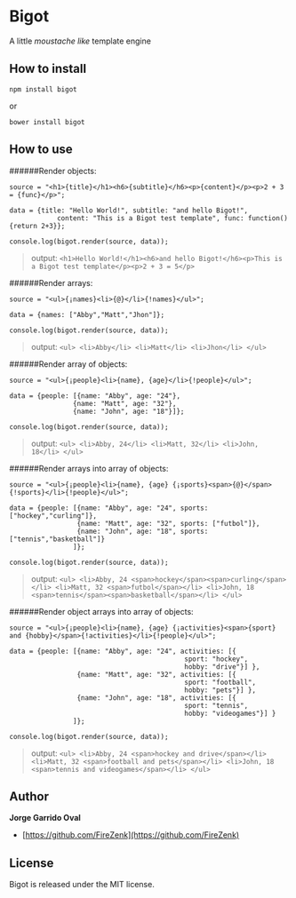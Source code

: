 Bigot
======
A little _moustache like_ template engine


How to install
------
```
npm install bigot
```
or

```
bower install bigot
```

How to use
------

######Render objects:
```
source = "<h1>{title}</h1><h6>{subtitle}</h6><p>{content}</p><p>2 + 3 = {func}</p>";

data = {title: "Hello World!", subtitle: "and hello Bigot!", 
			content: "This is a Bigot test template", func: function() {return 2+3}};

console.log(bigot.render(source, data));

```
>output: `<h1>Hello World!</h1><h6>and hello Bigot!</h6><p>This is a Bigot test template</p><p>2 + 3 = 5</p>`

######Render arrays:
```
source = "<ul>{¡names}<li>{@}</li>{!names}</ul>";

data = {names: ["Abby","Matt","Jhon"]};

console.log(bigot.render(source, data));
```
>output: `<ul> <li>Abby</li> <li>Matt</li> <li>Jhon</li> </ul>`

######Render array of objects:
```
source = "<ul>{¡people}<li>{name}, {age}</li>{!people}</ul>";

data = {people: [{name: "Abby", age: "24"},
				{name: "Matt", age: "32"},
				{name: "John", age: "18"}]};

console.log(bigot.render(source, data));
```
>output: `<ul> <li>Abby, 24</li> <li>Matt, 32</li> <li>John, 18</li> </ul>`

######Render arrays into array of objects:
```
source = "<ul>{¡people}<li>{name}, {age} {¡sports}<span>{@}</span>{!sports}</li>{!people}</ul>";

data = {people: [{name: "Abby", age: "24", sports: ["hockey","curling"]},
				 {name: "Matt", age: "32", sports: ["futbol"]},
				 {name: "John", age: "18", sports: ["tennis","basketball"]}
				]};

console.log(bigot.render(source, data));
```
>output: `<ul> <li>Abby, 24 <span>hockey</span><span>curling</span></li> <li>Matt, 32 <span>futbol</span></li> <li>John, 18 <span>tennis</span><span>basketball</span></li> </ul>`

######Render object arrays into array of objects:
```
source = "<ul>{¡people}<li>{name}, {age} {¡activities}<span>{sport} and {hobby}</span>{!activities}</li>{!people}</ul>";

data = {people: [{name: "Abby", age: "24", activities: [{
											sport: "hockey",
											hobby: "drive"}] },
				 {name: "Matt", age: "32", activities: [{
											sport: "football",
											hobby: "pets"}] },
				 {name: "John", age: "18", activities: [{
											sport: "tennis",
											hobby: "videogames"}] }
				]};

console.log(bigot.render(source, data));
```
>output: `<ul> <li>Abby, 24 <span>hockey and drive</span></li> <li>Matt, 32 <span>football and pets</span></li> <li>John, 18 <span>tennis and videogames</span></li> </ul>`

Author
------
__Jorge Garrido Oval__
* [https://github.com/FireZenk](https://github.com/FireZenk)

License
------
Bigot is released under the MIT license.